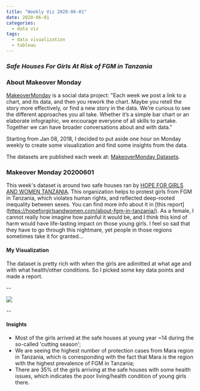 ```yaml
---
title: "Weekly Viz 2020-06-01"
date: 2020-06-01
categories:
  - data viz
tags:
  - data visualization
  - tableau
---
```


### *Safe Houses For Girls At Risk of FGM in Tanzania*


### About Makeover Monday

[MakeoverMonday](http://www.makeovermonday.co.uk/) is a social data project:
"Each week we post a link to a chart, and its data, and then you rework the chart.
Maybe you retell the story more effectively, or find a new story in the data.
We’re curious to see the different approaches you all take. Whether it’s a simple bar chart or an elaborate infographic, we encourage everyone of all skills to partake.
Together we can have broader conversations about and with data."

Starting from Jan 08, 2018, I decided to put aside one hour on Monday weekly to create some visualization and find some insights from the data.

The datasets are published each week at: [MakeoverMonday Datasets](http://www.makeovermonday.co.uk/data/).

### Makeover Monday 20200601

This week's dataset is around two safe houses ran by [HOPE FOR GIRLS AND WOMEN TANZANIA](https://hopeforgirlsandwomen.com/safe-houses/). This organization helps to protest girls from FGM in Tanzania, which violates human rights, and reflected deep-rooted inequality between sexes. You can find more info about it in [this report] (https://hopeforgirlsandwomen.com/about-fgm-in-tanzania/). As a female, I cannot really how imagine how painful it would be, and I think this kind of harm would have life-lasting impact on those young girls. I feel so sad that they have to go through this nightmare, yet people in those regions sometimes take it for granted...    

#### My Visualization

The dataset is pretty rich with when the girls are adimitted at what age and with what health/other conditions. So I picked some key data points and made a report.  

--  

<div class='tableauPlaceholder' id='viz1591081037569' style='position: relative'>
<noscript><a href='#'>
  <img alt=' ' src='https:&#47;&#47;public.tableau.com&#47;static&#47;images&#47;Ma&#47;MakeOverMonday2020601SafeHousesForGirlsAtRiskofFGMinTanzania&#47;SafeHousesForGirlsinTanzania&#47;1_rss.png' style='border: none' />
</a></noscript>
<object class='tableauViz'  style='display:none;'>
  <param name='host_url' value='https%3A%2F%2Fpublic.tableau.com%2F' />
  <param name='embed_code_version' value='3' /> 
  <param name='site_root' value='' />
  <param name='name' value='MakeOverMonday2020601SafeHousesForGirlsAtRiskofFGMinTanzania&#47;SafeHousesForGirlsinTanzania' />
  <param name='tabs' value='no' />
  <param name='toolbar' value='yes' />
  <param name='static_image' value='https:&#47;&#47;public.tableau.com&#47;static&#47;images&#47;Ma&#47;MakeOverMonday2020601SafeHousesForGirlsAtRiskofFGMinTanzania&#47;SafeHousesForGirlsinTanzania&#47;1.png' />
  <param name='animate_transition' value='yes' />
  <param name='display_static_image' value='yes' />
  <param name='display_spinner' value='yes' />
  <param name='display_overlay' value='yes' />
  <param name='display_count' value='yes' />
</object></div>           
<script type='text/javascript'>       
  var divElement = document.getElementById('viz1591081037569');       
  var vizElement = divElement.getElementsByTagName('object')[0];         
  if ( divElement.offsetWidth > 800 ) { vizElement.style.width='1000px';vizElement.style.height='1227px';} else if ( divElement.offsetWidth > 500 ) { vizElement.style.width='1000px';vizElement.style.height='1227px';} else { vizElement.style.width='100%';vizElement.style.height='1677px';}             
  var scriptElement = document.createElement('script');        
  scriptElement.src = 'https://public.tableau.com/javascripts/api/viz_v1.js';   
  vizElement.parentNode.insertBefore(scriptElement, vizElement);              
</script>
  
  
--  

#### Insights
* Most of the girls arrived at the safe houses at young year ~14 during the so-called 'cutting season';  
* We are seeing the highest number of protection cases from Mara region in Tanzania, which is corresponding with the fact that Mara is the region with the highest prevalence of FGM in Tanzania;  
* There are 35% of the girls arriving at the safe houses with some health issues, which indicates the poor living/health condition of young girls there.  

